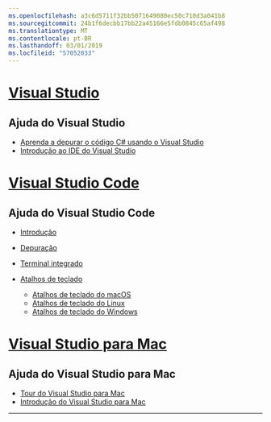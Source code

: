```yaml
---
ms.openlocfilehash: a3c6d5711f32bb5071649080ec50c710d3a041b8
ms.sourcegitcommit: 24b1f6decbb17bb22a45166e5fdb0845c65af498
ms.translationtype: MT
ms.contentlocale: pt-BR
ms.lasthandoff: 03/01/2019
ms.locfileid: "57052033"
---
```


<!-- VS -------------------------->
# <a name="visual-studiotabvisual-studio"></a>[Visual Studio](#tab/visual-studio)

## <a name="visual-studio-help"></a>Ajuda do Visual Studio

* [Aprenda a depurar o código C# usando o Visual Studio](https://docs.microsoft.com/en-us/visualstudio/debugger/getting-started-with-the-debugger?view=vs-2017)
* [Introdução ao IDE do Visual Studio](https://docs.microsoft.com/en-us/visualstudio/ide/visual-studio-ide?view=vs-2017)

<!-- Code -------------------------->
# <a name="visual-studio-codetabvisual-studio-code"></a>[Visual Studio Code](#tab/visual-studio-code)

## <a name="visual-studio-code-help"></a>Ajuda do Visual Studio Code

* [Introdução](https://code.visualstudio.com/docs)
* [Depuração](https://code.visualstudio.com/docs/editor/debugging)
* [Terminal integrado](https://code.visualstudio.com/docs/editor/integrated-terminal)
* [Atalhos de teclado](https://code.visualstudio.com/docs/getstarted/keybindings#_keyboard-shortcuts-reference)

  * [Atalhos de teclado do macOS](https://code.visualstudio.com/shortcuts/keyboard-shortcuts-macos.pdf)
  * [Atalhos de teclado do Linux](https://code.visualstudio.com/shortcuts/keyboard-shortcuts-linux.pdf)
  * [Atalhos de teclado do Windows](https://code.visualstudio.com/shortcuts/keyboard-shortcuts-windows.pdf)

<!-- Mac -------------------------->
# <a name="visual-studio-for-mactabvisual-studio-mac"></a>[Visual Studio para Mac](#tab/visual-studio-mac)

## <a name="visual-studio-for-mac-help"></a>Ajuda do Visual Studio para Mac

* [Tour do Visual Studio para Mac](https://docs.microsoft.com/en-us/visualstudio/mac/ide-tour)
* [Introdução do Visual Studio para Mac](https://docs.microsoft.com/en-us/visualstudio/mac/)

---  
<!-- End of VS tabs -->